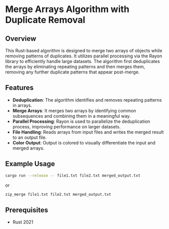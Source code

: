 # Merge Arrays Algorithm with Duplicate Removal

## Overview

This Rust-based algorithm is designed to merge two arrays of objects while removing patterns of duplicates. It utilizes parallel processing via the Rayon library to efficiently handle large datasets. The algorithm first deduplicates the arrays by eliminating repeating patterns and then merges them, removing any further duplicate patterns that appear post-merge.

## Features

- **Deduplication**: The algorithm identifies and removes repeating patterns in arrays.
- **Merge Arrays**: It merges two arrays by identifying common subsequences and combining them in a meaningful way.
- **Parallel Processing**: Rayon is used to parallelize the deduplication process, improving performance on larger datasets.
- **File Handling**: Reads arrays from input files and writes the merged result to an output file.
- **Color Output**: Output is colored to visually differentiate the input and merged arrays.

## Example Usage
```bash
cargo run --release -- file1.txt file2.txt merged_output.txt
```
or
```bash
zip_merge file1.txt file2.txt merged_output.txt
```

## Prerequisites

- Rust 2021

